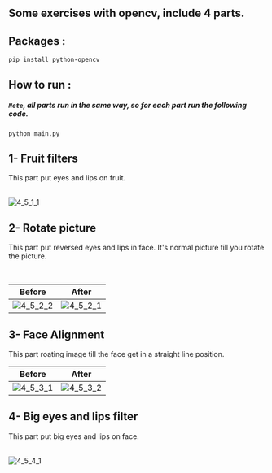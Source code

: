 ## Some exercises with opencv, include 4 parts.

## Packages :
```
pip install python-opencv 
```
## How to run :
##### `Note`, all parts run in the same way, so for each part run the following code.

```
python main.py
```





## 1- Fruit filters
This part put eyes and lips on fruit.

<br>![4_5_1_1](https://github.com/user-attachments/assets/e62ba9ed-6447-432e-b9bf-2e7ac1241f2c)



## 2- Rotate picture
This part put reversed eyes and lips in face. It's normal picture till you rotate the picture.

<br>



| Before | After |
| --- | --- |
|![4_5_2_2](https://github.com/user-attachments/assets/974be08a-8ebf-462b-932f-fa703409c27b)|![4_5_2_1](https://github.com/user-attachments/assets/db069ee6-d814-4139-9776-2ade0cd8f2d4)|

## 3- Face Alignment
This part roating image till the face get in a straight line position.
<br>

| Before | After |
| --- | --- |
| ![4_5_3_1](https://github.com/user-attachments/assets/b8ed071a-6d03-48da-b719-2c1d503b27aa)| ![4_5_3_2](https://github.com/user-attachments/assets/4662af38-7188-4149-99a0-1d572d9fb79f)|




## 4- Big eyes and lips filter
This part put big eyes and lips on face.

<br>![4_5_4_1](https://github.com/user-attachments/assets/fd93309a-f3bc-4073-aac7-769261f692ab)







